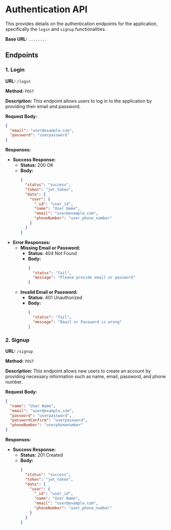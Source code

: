 # Authentication API

This provides details on the authentication endpoints for the application, specifically the `login` and `signup` functionalities.

**Base URL:** `........`

## Endpoints

### 1. Login

**URL:** `/login`

**Method:** `POST`

**Description:** This endpoint allows users to log in to the application by providing their email and password.

**Request Body:**

```json
{
  "email": "user@example.com",
  "password": "userpassword"
}
```

**Responses:**

- **Success Response:**
    - **Status:** 200 OK
    - **Body:**
      ```json
      {
        "status": "success",
        "token": "jwt_token",
        "data": {
          "user": {
            "_id": "user_id",
            "name": "User Name",
            "email": "user@example.com",
            "phoneNumber": "user_phone_number"
          }
        }
      }
      ```
- **Error Responses:**
    - **Missing Email or Password:**
        - **Status:** 404 Not Found
        - **Body:**
          ```json
          {
            "status": "fail",
            "message": "Please provide email or password"
          }
          ```
    - **Invalid Email or Password:**
        - **Status:** 401 Unauthorized
        - **Body:**
          ```json
          {
            "status": "fail",
            "message": "Email or Password is wrong"
          }
          ```

### 2. Signup

**URL:** `/signup`

**Method:** `POST`

**Description:** This endpoint allows new users to create an account by providing necessary information such as name, email, password, and phone number.

**Request Body:**

```json
{
  "name": "User Name",
  "email": "user@example.com",
  "password": "userpassword",
  "passwordConfirm": "userpassword",
  "phoneNumber": "userphonenumber"
}
```

**Responses:**

- **Success Response:**
    - **Status:** 201 Created
    - **Body:**
      ```json
      {
        "status": "success",
        "token": "jwt_token",
        "data": {
          "user": {
            "_id": "user_id",
            "name": "User Name",
            "email": "user@example.com",
            "phoneNumber": "user_phone_number"
          }
        }
      }
      ```
